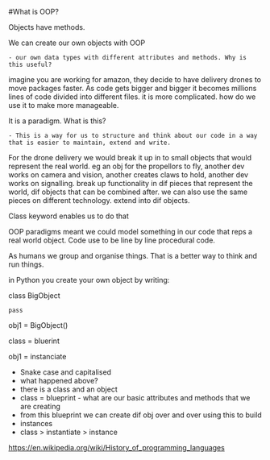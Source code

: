 #What is OOP?

Objects have methods.

We can create our own objects with OOP

    - our own data types with different attributes and methods. Why is this useful?

imagine you are working for amazon, they decide to have delivery drones to move packages faster. As code gets bigger and bigger it becomes millions lines of code divided into different files. it is more complicated. how do we use it to make more manageable.

It is a paradigm. What is this? 

    - This is a way for us to structure and think about our code in a way that is easier to maintain, extend and write.

For the drone delivery we would break it up in to small objects that would represent the real world. eg an obj for the propellors to fly, another dev works on camera and vision, another creates claws to hold, another dev works on signalling. break up functionality in dif pieces that represent the world, dif objects that can be combined after. we can also use the same pieces on different technology. extend into dif objects.

Class keyword enables us to do that

OOP paradigms meant we could model something in our code that reps a real world object. Code use to be line by line procedural code.

As humans we group and organise things. That is a better way to think and run things.

in Python you create your own object by writing:

class BigObject

    pass

obj1 = BigObject()

class = bluerint

obj1 = instanciate

- Snake case and capitalised
- what happened above?
- there is a class and an object
- class = blueprint - what are our basic attributes and methods that we are creating
- from this blueprint we can create dif obj over and over using this to build
- instances
- class > instantiate > instance

https://en.wikipedia.org/wiki/History_of_programming_languages
